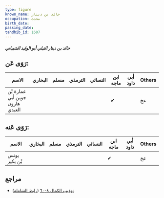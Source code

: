 ```yaml
---
type: figure
known_name: خالد بن دينار
occupation: محدث
birth_date:
passing_date:
tahdhib_id: 1607
---
```

##### خالد بن دينار النيلي أبو الوليد الشيباني

## رَوَى عَن:
| الاسم                           | البخاري | مسلم | الترمذي | النسائي | ابن ماجه | أبي داود | Others |
| ------------------------------- | ------- | ---- | ------- | ------- | -------- | -------- | ------ |
| عمارة بْن جوين أبي هارون العبدي |         |      |         |         | ✔        |          | عخ     |
## رَوَى عَنه:
| الاسم         | البخاري | مسلم | الترمذي | النسائي | ابن ماجه | أبي داود | Others |
| ------------- | ------- | ---- | ------- | ------- | -------- | -------- | ------ |
| يونس بْن بكير |         |      |         |         | ✔        |          | عخ     |
## مراجع
- [تهذيب الكمال ٨-٦٠](obsidian://open?vault=Tahdhib-al-Kamal&file=Figures/١٦٠٧-خالد%20بن%20دينار%20النيلي%20أبو%20الوليد%20الشيباني) ([رابط الشاملة](https://shamela.ws/book/3722/3771))